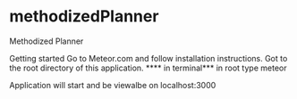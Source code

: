 # methodizedPlanner
Methodized Planner

Getting started 
Go to Meteor.com and follow installation instructions.
Got to the root directory of this application.
**** in terminal***
in root type 
meteor

Application will start and be viewalbe on localhost:3000
